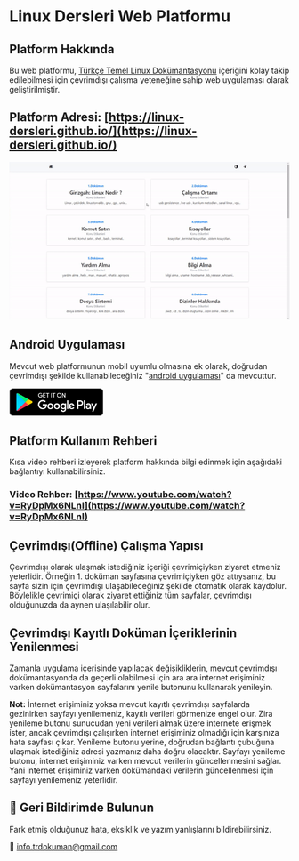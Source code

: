 # Linux Dersleri Web Platformu

## Platform Hakkında
Bu web platformu, [Türkçe Temel Linux Dokümantasyonu](https://github.com/taylanbildik/Linux_Dersleri) içeriğini kolay takip edilebilmesi için çevrimdışı çalışma yeteneğine sahip web uygulaması olarak geliştirilmiştir. 

## Platform Adresi: [https://linux-dersleri.github.io/](https://linux-dersleri.github.io/)
![](https://raw.githubusercontent.com/Linux-Dersleri/linux-dersleri.github.io/master/img/menu/platform.gif)

## Android Uygulaması
Mevcut web platformunun mobil uyumlu olmasına ek olarak, doğrudan çevrimdışı şekilde kullanabileceğiniz "[android uygulaması](https://play.google.com/store/apps/details?id=com.bildik.linuxdersleri)" da mevcuttur.

[<img src="https://raw.githubusercontent.com/Linux-Dersleri/linux-dersleri.github.io/master/img/menu/google-play-badge.png" height="50">](https://play.google.com/store/apps/details?id=com.bildik.linuxdersleri)


## Platform Kullanım Rehberi

Kısa video rehberi izleyerek platform hakkında bilgi edinmek için aşağıdaki bağlantıyı kullanabilirsiniz.

### Video Rehber:  [https://www.youtube.com/watch?v=RyDpMx6NLnI](https://www.youtube.com/watch?v=RyDpMx6NLnI)

## Çevrimdışı(Offline) Çalışma Yapısı

Çevrimdışı olarak ulaşmak istediğiniz içeriği çevrimiçiyken ziyaret etmeniz yeterlidir. Örneğin 1. doküman sayfasına çevrimiçiyken göz attıysanız, bu sayfa sizin için çevrimdışı ulaşabileceğiniz şekilde otomatik olarak kaydolur. Böylelikle çevrimiçi olarak ziyaret ettiğiniz tüm sayfalar, çevrimdışı olduğunuzda da aynen ulaşılabilir olur.

## Çevrimdışı Kayıtlı Doküman İçeriklerinin Yenilenmesi

Zamanla uygulama içerisinde yapılacak değişikliklerin, mevcut çevrimdışı dokümantasyonda da geçerli olabilmesi için ara ara internet erişiminiz varken dokümantasyon sayfalarını yenile butonunu kullanarak yenileyin.

**Not:**  İnternet erişiminiz yoksa mevcut kayıtlı çevrimdışı sayfalarda gezinirken sayfayı yenilemeniz, kayıtlı verileri görmenize engel olur. Zira yenileme butonu sunucudan yeni verileri almak üzere internete erişmek ister, ancak çevrimdışı çalışırken internet erişiminiz olmadığı için karşınıza hata sayfası çıkar. Yenileme butonu yerine, doğrudan bağlantı çubuğuna ulaşmak istediğiniz adresi yazmanız daha doğru olacaktır. Sayfayı yenileme butonu, internet erişiminiz varken mevcut verilerin güncellenmesini sağlar. Yani internet erişiminiz varken dokümandaki verilerin güncellenmesi için sayfayı yenilemeniz yeterlidir.

## :postbox: Geri Bildirimde Bulunun
Fark etmiş olduğunuz hata, eksiklik ve yazım yanlışlarını bildirebilirsiniz.

:email: [info.trdokuman@gmail.com](mailto:info.trdokuman@gmail.com)
